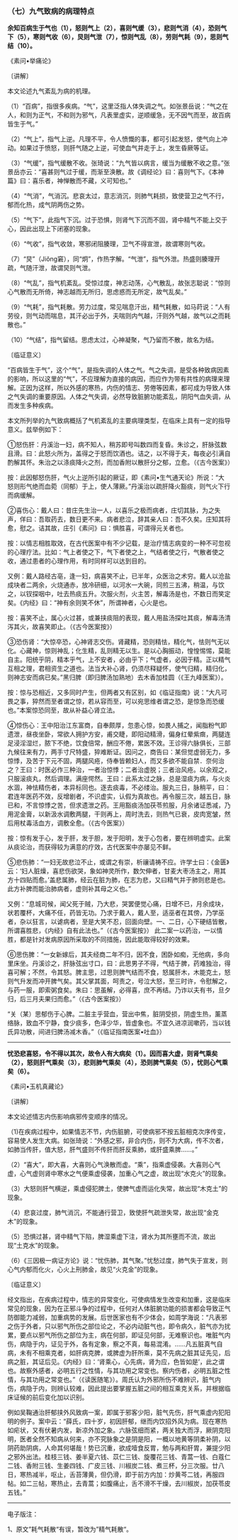 ### （七）九气致病的病理特点

**余知百病生于气也（1），怒则气上（2），喜则气缓（3），悲则气消（4），恐则气下（5），寒则气收（6），炅则气泄（7），惊则气乱（8），劳则气耗（9），思则气结（10）。**

《素问•举痛论》

〔讲解〕

本文论述九气紊乱为病的机理。

（1）“百病”，指很多疾病。“气”，这里泛指人体失调之气。如张景岳说：“气之在人，和则为正气，不和则为邪气，凡表里虚实，逆顺缓急，无不因气而至，故百病皆生于气。”

（2）“气上”，指气上逆。凡理不平，令人愤慨的事，都可引起发怒，使气向上冲动。如果过于愤怒，则肝气随之上逆，可使血气并走于上，发生昏厥等证。

（3）“气缓”，指气缓散不收。张琦说：“九气皆以病言，缓当为缓散不收之意。”张景岳亦云：“喜甚则气过于缓，而渐至涣散。故《调经论》曰：喜则气下。《本神篇》曰：喜乐者，神惮散而不藏，义可知也。”

（4）“气消”，气消沉。悲哀太过，意志消沉，则肺气耗损，致使营卫之气不行，郁而化热，成气阴两伤之势。

（5）“气下”，此指气下沉。过于恐惧，则肾气下沉而不固，肾中精气不能上交于心，因此出现上下闭塞的现象。

（6）“气收”，指气收敛，寒邪闭阻腠理，卫气不得宣泄，故谓寒则气收。

（7）“炅”（Jiǒng窘），同“炯”，作热字解。“气泄”，指气外泄。热盛则腠理开疏，气随汗泄，故谓炅则气泄。

（8）“气乱”，指气机紊乱。受惊过度，神志动荡，心气散乱，故张志聪说：“惊则心气散而无所倚，神志越而无所归，思虑惑而无所定，故气乱矣。”

（9）“气耗”，指气耗散。劳力过度，常见喘息汗出，精气耗散，如马莳说：“人有劳役，则气动而喘息，其汗必出于外，夫喘则内气越，汗则外气越，故气以之而耗散也。”

（10）“气结”，指气留结。思虑太过，心神凝聚，气乃留而不散，故名为结。

〔临证意义〕

“百病皆生于气”，这个“气”，是指失调的人体之气。气之失调，是受各种致病因素的影响，所以这里的“气”，不应理解为直接的病因，而应作为带有共性的病理来理解。正因为这样，所以外感的寒热，内伤的情志、劳倦等因素，都可成为导致人体之气失调的重要原因。人体之气失调，必然导致脏腑功能紊乱，阴阳气血失调，从而发生多种疾病。

本文所列举的九气致病概括了气机紊乱的主要病理类型，在临床上具有一定的指导意义。兹举例如下：

①怒伤肝：丹溪治一妇，病不知人，稍苏即号叫数四而复昏。朱诊之，肝脉弦数且滑。曰：此怒火所为，盖得之于怒而饮酒也。诘之，以不得于夫，每夜必引满自酌解其怀。朱治之以涤痰降火之剂，而加香附以散肝分之郁，立愈。（《古今医案》）

按：此因郁怒伤肝，气火上逆所引起的厥证，即《素问•生气通天论》所说：“大怒则形气绝而血菀（同郁）于上，使人薄厥。”丹溪治以疏肝降火豁痰，则气火下行而病缓解。

②喜伤心：戴人曰：昔庄先生治一人，以喜乐之极而病者，庄切其脉，为之失声，佯曰：吾取药去，数日更不来。病者悲泣，辞其亲人曰：吾不久矣。庄知其将愈，慰之。诘其故，庄引《素问》曰：惧胜喜，可谓得元关者也。

按：以情志相胜取效，在古代医案中有不少记载，是治疗情志病变的一种不可忽视的心理疗法。比如：气上者使之下，气下者使之上，气结者使之行，气散者使之收，通过患者的心理作用，有时同样可以达到目的。

又例：戴人路经古亳，逢一妇，病喜笑不止，已半年，众医治之术穷。戴人以沧盐成块者二两余，火烧通赤，放冷研细，以河水一大碗，同煎三五沸，稍温，与饮之，以钗探咽中，吐去热痰五升。次服火剂，火主苦，解毒汤是也，不数日而笑定矣。《内经》曰：“神有余则笑不休”，所谓神者，心火是也。

按：喜笑不止，属心火过甚，或兼挟痰阻的表现，戴人用盐汤探吐其痰，解毒汤清泻其火，故喜笑即止。（《古今医案按》）

③恐伤肾：“大惊卒恐，心神肾志交伤。肾藏精，恐则精怯，精化气，怯则气无以化。心藏神，惊则神乱；化生精，乱则精无以生。是以心胸振动，惶惶惕惕，莫能自主。阳统乎阴，精本乎气，上不安者，必由乎下；气虚者，必因于精。正以精气互相之理，君相资生之道也。法当大补心肾，仍须尽释疑怀，使气归精，精归化，则神志安而病已矣。”黑归脾（即归脾汤加熟地）去木香加桂圆（《王九峰医案》）。

按：惊与恐相近，又多同时产生，但两者又有区别，如《临证指南》说：“大凡可畏之事，猝然而至者谓之惊，若从容而至，可以宛思维者谓之恐，是惊急而恐缓也。”本案惊恐同至，故从补益心肾立法。

④惊伤心：王中阳治江东富商，自奉颇厚，忽患心惊，如畏人捕之，闻脂粉气即遗泄，昼夜坐卧，常欲人拥护方安，甫交睫，即阳动精滑，偏身红晕紫癍，两腿连足浸淫湿烂，脓下不绝，饮食倍常，酬应不倦，累医不效。王诊得六脉俱长，三部九候往来有力，两手寸尺特盛，猝难断证。因问之，商告曰：某但觉虚弱无力，多惊悸，及苦于下元不固，两腿风疮，侍奉皆赖妇人，而又多欲不能自禁．奈何治之？王曰：时医必作三种治，一者治惊悸；二者治虚脱；三者治风疮。以余观之，只服滚痰丸，然后调理。满座愕然。王曰：此系太过之脉，总是湿痰为病，与火炎水涸，神怯精伤者，本异标同也。逐去痰毒，不必缕治。服丸三日，脉稍平，曰：君连年医药不效，反增剧者，不识虚实，认假为真故也。再令服三次，越五日，脉已和，不言惊悸之苦，但求遗泄之药。王用豁痰汤加茯苓煎服，月余诸证悉减，乃用泥金膏，以新汲水调敷两腿，干则再上，周时洗去，则热气已衰，皮肉宽皱，然后用杖毒活血方，调敷全愈。（《古今医案》）

按：惊有发于心，发于肝，发于胆，发于阳明，发于心包者，要在辨明虚实。此案从痰论治，而获得较为满意的疗效，古代医案中亦屡见不鲜。

⑤悲伤肺：“一妇无故悲泣不止，或谓之有崇，析禳请祷不应。许学士曰：《金匮》云：‘妇人脏燥，喜悲伤欲哭，象如神灵所作，数欠伸者，甘麦大枣汤主之，用其方十四贴而愈。’盖悲属肺，经云在脏为肺，在志为悲，又曰精气并于肺则悲是也。此方补脾而能治肺病者，虚则补其母之义也。”

又例：“息城司候，闻父死于贼，乃大悲，哭罢便觉心痛，日增不已，月余成块，状若覆杯，大痛不任，药皆无功。乃求于戴人，戴人至，适巫者在其傍，乃学巫者，杂以狂言，以谑病者，至是大笑不忍，回面向壁。一、二日，心下硬结皆散，所谓喜胜悲，《内经》自有此法也。”（《古今医案按》）
此二案一以药治，一以情胜，都是针对发病原因所采取的不同措施，因此能取得较好的效果。

⑥思伤脾：“一女新嫁后，其夫经商二年不归，因不食，困卧如痴，无他病，多向里床坐。丹溪诊之，肝脉弦出寸口，曰：此思男子不得，气结于脾，药难独治，得喜可解；不然，令其怒。脾主思，过思则脾气结而不食，怒属肝木，木能克土，怒则气升发而冲开脾气矣。其父掌其面，呵责之，号泣大怒，至三时许，令慰解之，与药一服，即索粥食矣。朱曰：思虽解，必得喜，庶不再结。乃诈以夫有书，旦夕归，后三月夫果归而愈。”（《古今医案按》）

“关（某）思郁伤于心脾。二脏主乎营血，营出中焦，脏阴受损，阴虚生热，薰蒸络脉，致血不宁静，食少痰多，色泽少华，皆虚象也。不宜久进凉润嗽药，当以钱氏异功散，间进归脾汤减木香。”（《临证指南医案•吐血》）

* * *

**忧恐悲喜怒，令不得以其次，故令人有大病矣（1）。因而喜大虚，则肾气乘矣（2），怒则肝气乘矣（3），悲则肺气乘矣（4），恐则脾气乘矣（5），忧则心气乘矣（6）。**

《素问•玉机真藏论》

〔讲解〕

本文论述情志内伤影响病邪传变顺序的情况。

（1)在疾病过程中，如果情志不节，内伤脏腑，可使病邪不按五脏相克次序传变，容易使人发生大病。如张琦说：“外感之邪，非合内伤，则不为大病，传不次者，如肺当传肝，值大怒，肝气盛则不传肝而肝反乘肺，或肝盛乘脾……。”

（2）“喜大”，即大喜，大喜则心气涣散而虚。“乘”，指乘虚侵袭。大喜则心气虚，心气虚则肾中寒水之气便乘虚侵袭，加重心气之虚，故出现“水克火”的现象。

（3）大怒则肝气横逆，乘虚侵犯脾土，使脾气虚而运化失常，故出现“木克土”的现象。

（4）悲哀过度，肺气消沉，不能通行营卫，致使肝气疏泄失常，故出现“金克木”的现象。

（5）恐惧过甚，肾中精气下陷，脾湿乘虚下注，肾水为其所壅而不流，故出现“土克水”的现象。

（6）《三因极一病证方论》说：“忧伤肺，其气聚。”忧愁过度，肺气失于宣发，则心气内郁而化火，心火上刑肺金，故见“火克金”的现象。

〔临证意义〕

经文指出，在疾病过程中，情志的异常变化，可使病情发生改变和加重，这是临床常见的现象，因为在正邪斗争的过程中，任何对人体脏腑功能的损害都会导致正气防御能力减弱，加重病势的发展。后世医家也有不少体会，如周学海说：“凡表邪之伤于外者，只以邪气所伤之部位论之，不必内动脏气也，即令病久，脏气亦为扰累，要点以邪气所伤之部位为主，病在何部，即证见何部，无难察识也。唯脏气内伤，病隐于内，证见于外，各有定象，察之不真，每易混淆。……凡五脏真气自病，未有不相乘克者，如肝病克脾，或脾虚为肝所乘，莫不先病之脏其证先见，后病之脏，其证后见。《内经》曰：‘肾乘心，心先病，肾为应，色皆如是’，此之谓也。故察外感者，必明五行之性情，与其功用之常变也。察内伤者，必明五脏之性情，与其功用之常变也。”（《读医随笔》）。周氏认为外邪所伤不难辨识，脏气内伤，病隐于内，则辨认较难，因此提出要掌握五脏之间的相互乘克关系，并根据临床证候的前后变化加以识别。

例如吴鞠通治肝郁挟外风致病一案，即属于邪客少阳，脏气先伤，肝气乘虚内犯阳明的例子。案中云：“薛氏，四十岁，初因肝郁，继而内饮招外风为病。现在寒热如疟状，又有伏暑内发，新凉外加之象。六脉弦细而紧，两关独大而浮，厥阴克阳明，医者全然不知病从何来，亦不究脉象之是阴是阳，一概以地黄等阴柔补阴，以阴药助阴病，人命其何堪哉！势已沉重，欲成噎食反胃，勉与两和肝胃，兼提少阳之邪外出法。桂枝三钱、姜半夏六钱、苡仁三钱、旋覆花三钱、青蒿一钱、白蔻仁二钱、香附三钱、生姜四钱、广皮三钱、川椒炭二钱、煮三杯，分三次服。廿八日，寒热减半，呕止，舌苔薄黄，但仍滑，即于前方内加：炒黄芩二钱，再服四帖。如二三帖，寒热止，去青蒿；如腹痛止，舌不滑不干燥，去川椒炭，加茯苓皮五钱。”

------

电子版注：

1、原文”耗气耗散“有误，暂改为”精气耗散“。
